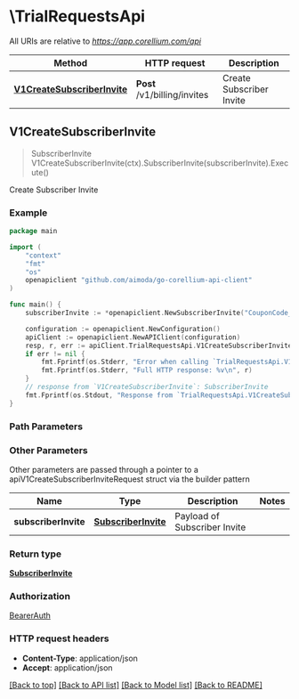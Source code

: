 # \TrialRequestsApi

All URIs are relative to *https://app.corellium.com/api*

Method | HTTP request | Description
------------- | ------------- | -------------
[**V1CreateSubscriberInvite**](TrialRequestsApi.md#V1CreateSubscriberInvite) | **Post** /v1/billing/invites | Create Subscriber Invite



## V1CreateSubscriberInvite

> SubscriberInvite V1CreateSubscriberInvite(ctx).SubscriberInvite(subscriberInvite).Execute()

Create Subscriber Invite



### Example

```go
package main

import (
    "context"
    "fmt"
    "os"
    openapiclient "github.com/aimoda/go-corellium-api-client"
)

func main() {
    subscriberInvite := *openapiclient.NewSubscriberInvite("CouponCode_example", "Aggregate_example", false, false, "CreatedAt_example", "UpdatedAt_example") // SubscriberInvite | Payload of Subscriber Invite

    configuration := openapiclient.NewConfiguration()
    apiClient := openapiclient.NewAPIClient(configuration)
    resp, r, err := apiClient.TrialRequestsApi.V1CreateSubscriberInvite(context.Background()).SubscriberInvite(subscriberInvite).Execute()
    if err != nil {
        fmt.Fprintf(os.Stderr, "Error when calling `TrialRequestsApi.V1CreateSubscriberInvite``: %v\n", err)
        fmt.Fprintf(os.Stderr, "Full HTTP response: %v\n", r)
    }
    // response from `V1CreateSubscriberInvite`: SubscriberInvite
    fmt.Fprintf(os.Stdout, "Response from `TrialRequestsApi.V1CreateSubscriberInvite`: %v\n", resp)
}
```

### Path Parameters



### Other Parameters

Other parameters are passed through a pointer to a apiV1CreateSubscriberInviteRequest struct via the builder pattern


Name | Type | Description  | Notes
------------- | ------------- | ------------- | -------------
 **subscriberInvite** | [**SubscriberInvite**](SubscriberInvite.md) | Payload of Subscriber Invite | 

### Return type

[**SubscriberInvite**](SubscriberInvite.md)

### Authorization

[BearerAuth](../README.md#BearerAuth)

### HTTP request headers

- **Content-Type**: application/json
- **Accept**: application/json

[[Back to top]](#) [[Back to API list]](../README.md#documentation-for-api-endpoints)
[[Back to Model list]](../README.md#documentation-for-models)
[[Back to README]](../README.md)

